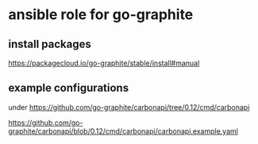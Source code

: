 # ansible role for go-graphite

## install packages
https://packagecloud.io/go-graphite/stable/install#manual

## example configurations

under https://github.com/go-graphite/carbonapi/tree/0.12/cmd/carbonapi

https://github.com/go-graphite/carbonapi/blob/0.12/cmd/carbonapi/carbonapi.example.yaml

